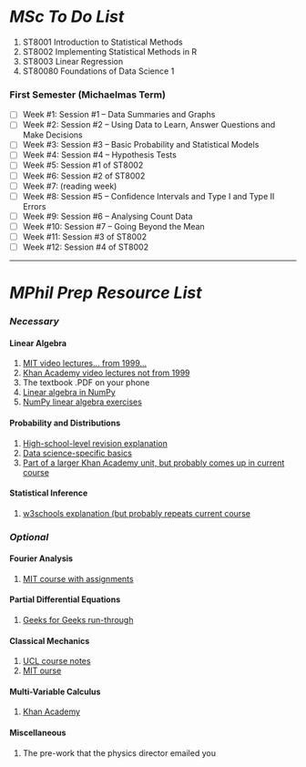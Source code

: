 # _MSc To Do List_

1. ST8001 Introduction to Statistical Methods
2. ST8002 Implementing Statistical Methods in R
3. ST8003 Linear Regression
1. ST80080 Foundations of Data Science 1

### First Semester (Michaelmas Term)

- [ ] Week #1:   Session #1 – Data Summaries and Graphs
- [ ] Week #2:   Session #2 – Using Data to Learn, Answer Questions and Make Decisions
- [ ] Week #3:   Session #3 – Basic Probability and Statistical Models
- [ ] Week #4:   Session #4 – Hypothesis Tests
- [ ] Week #5:   Session #1 of ST8002
- [ ] Week #6:   Session #2 of ST8002
- [ ] Week #7:   (reading week)
- [ ] Week #8:   Session #5 – Confidence Intervals and Type I and Type II Errors
- [ ] Week #9:   Session #6 – Analysing Count Data
- [ ] Week #10: Session #7 – Going Beyond the Mean
- [ ] Week #11: Session #3 of ST8002
- [ ] Week #12: Session #4 of ST8002

----

# _MPhil Prep Resource List_

### _Necessary_

#### Linear Algebra
1. [MIT video lectures... from 1999...](https://ocw.mit.edu/courses/18-06-linear-algebra-spring-2010/video_galleries/video-lectures/)
1. [Khan Academy video lectures not from 1999](https://www.khanacademy.org/math/linear-algebra)
1. The textbook .PDF on your phone
1. [Linear algebra in NumPy](https://numericalmethodssullivan.github.io/ch-linearalgebra.html)
1. [NumPy linear algebra exercises](https://www.w3resource.com/python-exercises/numpy/linear-algebra/index.php)

#### Probability and Distributions
1. [High-school-level revision explanation](https://mmerevise.co.uk/a-level-maths-revision/probability-distributions/)
2. [Data science-specific basics](https://www.analyticsvidhya.com/blog/2017/09/6-probability-distributions-data-science/)
3. [Part of a larger Khan Academy unit, but probably comes up in current course](https://www.khanacademy.org/math/ap-statistics/random-variables-ap)

#### Statistical Inference
1. [w3schools explanation (but probably repeats current course](https://www.w3schools.com/statistics/statistics_statistical_inference.php)

### _Optional_

#### Fourier Analysis
1. [MIT course with assignments](https://ocw.mit.edu/courses/18-103-fourier-analysis-fall-2013/download/)

#### Partial Differential Equations
1. [Geeks for Geeks run-through](https://www.geeksforgeeks.org/partial-differential-equations/)

#### Classical Mechanics
1. [UCL course notes](https://www.ucl.ac.uk/~zcapd49/phas1247coursenotes.pdf)
2. [MIT ourse](https://ocw.mit.edu/courses/8-01sc-classical-mechanics-fall-2016/)

#### Multi-Variable Calculus
1. [Khan Academy](https://www.khanacademy.org/math/multivariable-calculus)

#### Miscellaneous
1. The pre-work that the physics director emailed you

